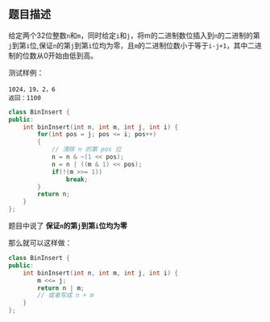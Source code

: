 ## 题目描述

给定两个32位整数`n`和`m`，同时给定`i`和`j`，将m的二进制数位插入到`n`的二进制的第`j`到第`i`位,保证`n`的第`j`到第`i`位均为零，且`m`的二进制位数小于等于`i-j+1`，其中二进制的位数从0开始由低到高。

测试样例：

```
1024，19，2，6
返回：1100
```



```cpp
class BinInsert {
public:
    int binInsert(int n, int m, int j, int i) {
        for(int pos = j; pos <= i; pos++)
        {
            // 清除 n 的第 pos 位
            n = n & ~(1 << pos);
            n = n | ((m & 1) << pos);
            if(!(m >>= 1))
                break;
        }
        return n;
    }
};
```

题目中说了 **保证`n`的第`j`到第`i`位均为零**

那么就可以这样做：

```cpp
class BinInsert {
public:
    int binInsert(int n, int m, int j, int i) {
        m <<= j;
        return n | m;
        // 或者写成 n + m
    }
};
```



